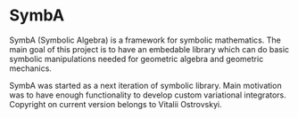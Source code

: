 SymbA
=====


SymbA (Symbolic Algebra) is a framework for symbolic mathematics. The main goal of this project is to have an embedable library which can do basic symbolic manipulations needed for geometric algebra and geometric mechanics.

SymbA was started as a next iteration of symbolic library. Main motivation was to have enough functionality to develop custom variational integrators. Copyright on current version belongs to Vitalii Ostrovskyi.

